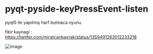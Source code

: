 # pyqt-pyside-keyPressEvent-listen
pyqt5 ile yapılmış harf bulmaca oyunu 


fikir kaynagi : https://twitter.com/miratcanbayrak/status/1359491263012233218

![image](https://user-images.githubusercontent.com/49458946/184250671-336d1572-8bdc-4f00-977d-56e9721f4a4c.png)
